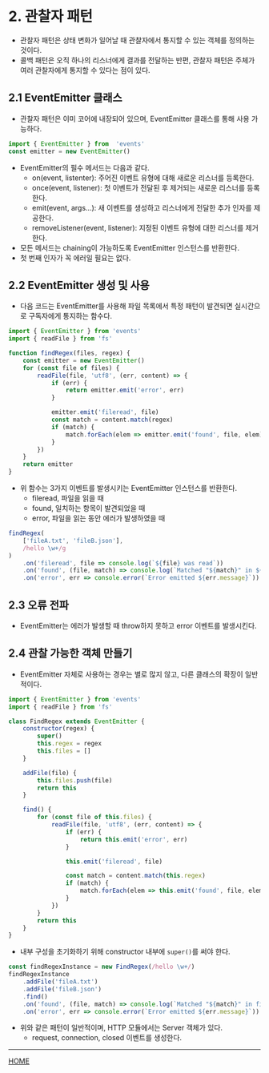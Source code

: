 # 2. 관찰자 패턴

- 관찰자 패턴은 상태 변화가 일어날 때 관찰자에서 통지할 수 있는 객체를 정의하는 것이다.
- 콜백 패턴은 오직 하나의 리스너에게 결과를 전달하는 반편, 관찰자 패턴은 주체가 여러 관찰자에게 통지할 수 있다는 점이 있다.

## 2.1 EventEmitter 클래스

- 관찰자 패턴은 이미 코어에 내장되어 있으며, EventEmitter 클래스를 통해 사용 가능하다.

```js
import { EventEmitter } from  'events'
const emitter = new EventEmitter()
```

- EventEmitter의 필수 메서드는 다음과 같다.
    - on(event, listenter): 주어진 이벤트 유형에 대해 새로운 리스너를 등록한다.
    - once(event, listener): 첫 이벤트가 전달된 후 제거되는 새로운 리스너를 등록한다.
    - emit(event, args...): 새 이벤트를 생성하고 리스너에게 전달한 추가 인자를 제공한다.
    - removeListener(event, listener): 지정된 이벤트 유형에 대한 리스너를 제거한다.
- 모든 메서드는 chaining이 가능하도록 EventEmitter 인스턴스를 반환한다.
- 첫 번째 인자가 꼭 에러일 필요는 없다.

## 2.2 EventEmitter 생성 및 사용

- 다음 코드는 EventEmitter를 사용해 파일 목록에서 특정 패턴이 발견되면 실시간으로 구독자에게 통지하는 함수다.

```js
import { EventEmitter } from 'events'
import { readFile } from 'fs'

function findRegex(files, regex) {
    const emitter = new EventEmitter()
    for (const file of files) {
        readFile(file, 'utf8', (err, content) => {
            if (err) {
                return emitter.emit('error', err)
            }

            emitter.emit('fileread', file)
            const match = content.match(regex)
            if (match) {
                match.forEach(elem => emitter.emit('found', file, elem))
            }
        })
    }
    return emitter
}
```

- 위 함수는 3가지 이벤트를 발생시키는 EventEmitter 인스턴스를 반환한다.
    - fileread, 파일을 읽을 때
    - found, 일치하는 항목이 발견되었을 때
    - error, 파일을 읽는 동안 에러가 발생하였을 때

```js
findRegex(
    ['fileA.txt', 'fileB.json'],
    /hello \w+/g
)
    .on('fileread', file => console.log(`${file} was read`))
    .on('found', (file, match) => console.log(`Matched "${match}" in ${file}`))
    .on('error', err => console.error(`Error emitted ${err.message}`))
```

## 2.3 오류 전파

- EventEmitter는 에러가 발생할 때 throw하지 못하고 error 이벤트를 발생시킨다.

## 2.4 관찰 가능한 객체 만들기

- EventEmitter 자체로 사용하는 경우는 별로 많지 않고, 다른 클래스의 확장이 일반적이다.

```js
import { EventEmitter } from 'events'
import { readFile } from 'fs'

class FindRegex extends EventEmitter {
    constructor(regex) {
        super()
        this.regex = regex
        this.files = []
    }

    addFile(file) {
        this.files.push(file)
        return this
    }

    find() {
        for (const file of this.files) {
            readFile(file, 'utf8', (err, content) => {
                if (err) {
                    return this.emit('error', err)
                }

                this.emit('fileread', file)

                const match = content.match(this.regex)
                if (match) {
                    match.forEach(elem => this.emit('found', file, elem))
                }
            })
        }
        return this
    }
}
```

- 내부 구성을 초기화하기 위해 constructor 내부에 `super()`를 써야 한다.

```js
const findRegexInstance = new FindRegex(/hello \w+/)
findRegexInstance
    .addFile('fileA.txt')
    .addFile('fileB.json')
    .find()
    .on('found', (file, match) => console.log(`Matched "${match}" in file ${file}`))
    .on('error', err => console.error(`Error emitted ${err.message}`))
```

- 위와 같은 패턴이 일반적이며, HTTP 모듈에서는 Server 객체가 있다.
    - request, connection, closed 이벤트를 생성한다.

-----
[HOME](./index.md)

